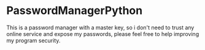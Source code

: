 # PasswordManagerPython
This is a password manager with a master key, so i don't need to trust any online service and expose my passwords, please feel free to help improving my program security.

